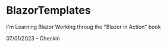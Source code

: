 # BlazorTemplates
I'm Learning Blazor
Working throug the "Blazor in Action" book

07/01/2023 - Checkin
